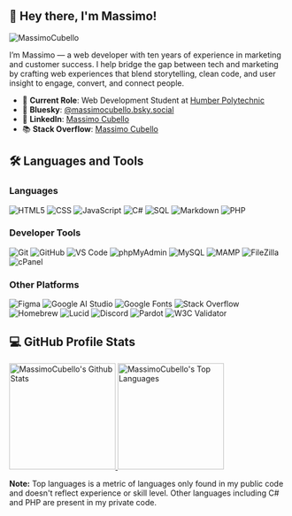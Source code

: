 ## 👋 Hey there, I'm Massimo!

<p align="left"> <img src="https://komarev.com/ghpvc/?username=MassimoCubello&label=Profile%20views&color=0e75b6&style=flat" alt="MassimoCubello" /> </p>

I’m Massimo — a web developer with ten years of experience in marketing and customer success. I help bridge the gap between tech and marketing by crafting web experiences that blend storytelling, clean code, and user insight to engage, convert, and connect people.

- 🔭 **Current Role**: Web Development Student at [Humber Polytechnic](https://humber.ca/)
- 🦋 **Bluesky**: [@massimocubello.bsky.social](https://bsky.app/profile/massimocubello.bsky.social)
- 💼 **LinkedIn**: [Massimo Cubello](https://www.linkedin.com/in/massimocubello/)
- 📚 **Stack Overflow**: [Massimo Cubello](https://stackoverflow.com/users/31414339/massimo-cubello)

## 🛠️ Languages and Tools <!-- Include shields.io badges for each technology -->
### Languages
![HTML5](https://img.shields.io/badge/HTML5-E34F26?style=for-the-badge&logo=html5&logoColor=white)
![CSS](https://img.shields.io/badge/CSS-1572B6?style=for-the-badge&logo=css3&logoColor=white)
![JavaScript](https://img.shields.io/badge/JavaScript-F7DF1E?style=for-the-badge&logo=javascript&logoColor=black)
![C#](https://img.shields.io/badge/C%23-239120?style=for-the-badge&logo=c-sharp&logoColor=white)
![SQL](https://img.shields.io/badge/SQL-4479A1?style=for-the-badge&logo=mysql&logoColor=white)
![Markdown](https://img.shields.io/badge/Markdown-000000?style=for-the-badge&logo=markdown&logoColor=white)
![PHP](https://img.shields.io/badge/PHP-777BB4?style=for-the-badge&logo=php&logoColor=white)

### Developer Tools
![Git](https://img.shields.io/badge/Git-F05032?style=for-the-badge&logo=git&logoColor=white)
![GitHub](https://img.shields.io/badge/GitHub-181717?style=for-the-badge&logo=github&logoColor=white)
![VS Code](https://img.shields.io/badge/VS%20Code-007ACC?style=for-the-badge&logo=visual-studio-code&logoColor=white)
![phpMyAdmin](https://img.shields.io/badge/phpMyAdmin-3B99FC?style=for-the-badge&logo=phpmyadmin&logoColor=white)
![MySQL](https://img.shields.io/badge/MySQL-4479A1?style=for-the-badge&logo=mysql&logoColor=white)
![MAMP](https://img.shields.io/badge/MAMP-003545?style=for-the-badge&logo=apache&logoColor=white)
![FileZilla](https://img.shields.io/badge/FileZilla-BE2431?style=for-the-badge&logo=filezilla&logoColor=white)
![cPanel](https://img.shields.io/badge/cPanel-FB7E1E?style=for-the-badge&logo=cpanel&logoColor=white)

### Other Platforms
![Figma](https://img.shields.io/badge/Figma-F24E1E?style=for-the-badge&logo=figma&logoColor=white)
![Google AI Studio](https://img.shields.io/badge/Google%20AI%20Studio-4285F4?style=for-the-badge&logo=google&logoColor=white)
![Google Fonts](https://img.shields.io/badge/Google%20Fonts-4285F4?style=for-the-badge&logo=google&logoColor=white)
![Stack Overflow](https://img.shields.io/badge/Stack%20Overflow-FE7A16?style=for-the-badge&logo=stack-overflow&logoColor=white)
![Homebrew](https://img.shields.io/badge/Homebrew-000000?style=for-the-badge&logo=homebrew&logoColor=white)
![Lucid](https://img.shields.io/badge/Lucid-0000FF?style=for-the-badge&logo=lucidchart&logoColor=white)
![Discord](https://img.shields.io/badge/Discord-5865F2?style=for-the-badge&logo=discord&logoColor=white)
![Pardot](https://img.shields.io/badge/Pardot-FF6F00?style=for-the-badge&logo=salesforce&logoColor=white)
![W3C Validator](https://img.shields.io/badge/W3C%20Validator-FF7F00?style=for-the-badge&logo=w3c&logoColor=white)

## 💻 GitHub Profile Stats
<!-- GitHub Profile Stats -->
<a href="https://github.com/anuraghazra/github-readme-stats">
  <img alt="MassimoCubello's Github Stats" src="https://github-readme-stats.vercel.app/api?username=MassimoCubello&show_icons=true&include_all_commits=true&count_private=true&theme=prussian&hide_border=true" height="192px"/>
</a>
<a href="https://github.com/anuraghazra/github-readme-stats">
  <img alt="MassimoCubello's Top Languages" src="https://github-readme-stats.vercel.app/api/top-langs/?username=MassimoCubello&langs_count=8&layout=compact&theme=prussian&hide_border=true" height="192px"/>
</a>


  <b>Note:</b> Top languages is a metric of languages only found in my public code and doesn't reflect experience or skill level. Other languages including C# and PHP are present in my private code.
  
<!--
**MassimoCubello/MassimoCubello** is a ✨ _special_ ✨ repository because its `README.md` (this file) appears on your GitHub profile.

Here are some ideas to get you started:

- 🔭 I’m currently working on ...
- 🌱 I’m currently learning ...
- 👯 I’m looking to collaborate on ...
- 🤔 I’m looking for help with ...
- 💬 Ask me about ...
- 📫 How to reach me: ...
- 😄 Pronouns: ...
- ⚡ Fun fact: ...
-->
